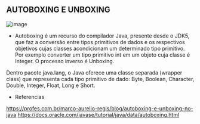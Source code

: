 ## AUTOBOXING E UNBOXING

![image](https://user-images.githubusercontent.com/52088444/152435779-f06fda94-5692-421b-9604-3c4b06c67f57.png)


- Autoboxing é um recurso do compilador Java, presente desde o JDK5, que faz a conversão entre tipos primitivos de dados e os respectivos objetivos cujas classes acondicionam um determinado tipo primitivo.
Por exemplo converter um tipo primitivo int em um objeto cuja classe é Integer. O processo inverso é Unboxing.

Dentro pacote java.lang, o Java oferece uma classe separada (wrapper class) que representa cada tipo primitivo de dado: Byte, Boolean, Character, Double, Integer, Float, Long e Short.



 - Referencias

https://profes.com.br/marco-aurelio-regis/blog/autoboxing-e-unboxing-no-java
https://docs.oracle.com/javase/tutorial/java/data/autoboxing.html